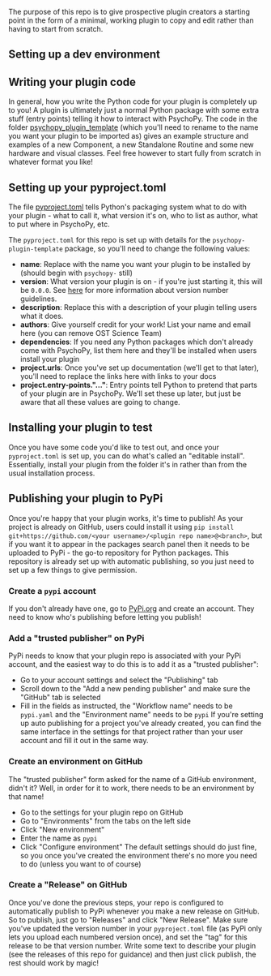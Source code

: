 
The purpose of this repo is to give prospective plugin creators a starting point in the form of a minimal, working plugin to copy and edit rather than having to start from scratch.

## Setting up a dev environment


## Writing your plugin code
In general, how you write the Python code for your plugin is completely up to you! A plugin is ultimately just a normal Python package with some extra stuff (entry points) telling it how to interact with PsychoPy. The code in the folder [psychopy_plugin_template](psychopy_plugin_template/) (which you'll need to rename to the name you want your plugin to be imported as) gives an example structure and examples of a new Component, a new Standalone Routine and some new hardware and visual classes. Feel free however to start fully from scratch in whatever format you like!

## Setting up your pyproject.toml
The file [pyproject.toml](pyproject.toml) tells Python's packaging system what to do with your plugin - what to call it, what version it's on, who to list as author, what to put where in PsychoPy, etc.

The `pyproject.toml` for this repo is set up with details for the `psychopy-plugin-template` package, so you'll need to change the following values:
- **name**: Replace with the name you want your plugin to be installed by (should begin with `psychopy-` still)
- **version**: What version your plugin is on - if you're just starting it, this will be `0.0.0`. See [here](https://www.geeksforgeeks.org/introduction-semantic-versioning/) for more information about version number guidelines.
- **description**: Replace this with a description of your plugin telling users what it does.
- **authors**: Give yourself credit for your work! List your name and email here (you can remove OST Science Team)
- **dependencies**: If you need any Python packages which don't already come with PsychoPy, list them here and they'll be installed when users install your plugin
- **project.urls**: Once you've set up documentation (we'll get to that later), you'll need to replace the links here with links to your docs
- **project.entry-points."..."**: Entry points tell Python to pretend that parts of your plugin are in PsychoPy. We'll set these up later, but just be aware that all these values are going to change.

## Installing your plugin to test
Once you have some code you'd like to test out, and once your `pyproject.toml` is set up, you can do what's called an "editable install". Essentially, install your plugin from the folder it's in rather than from the usual installation process.

## Publishing your plugin to PyPi
Once you're happy that your plugin works, it's time to publish! As your project is already on GitHub, users could install it using `pip install git+https://github.com/<your username>/<plugin repo name>@<branch>`, but if you want it to appear in the packages search panel then it needs to be uploaded to PyPi - the go-to repository for Python packages. This repository is already set up with automatic publishing, so you just need to set up a few things to give permission.

### Create a `pypi` account
If you don't already have one, go to [PyPi.org](https://pypi.org) and create an account. They need to know who's publishing before letting you publish!

### Add a "trusted publisher" on PyPi
PyPi needs to know that your plugin repo is associated with your PyPi account, and the easiest way to do this is to add it as a "trusted publisher":
- Go to your account settings and select the "Publishing" tab
- Scroll down to the "Add a new pending publisher" and make sure the "GitHub" tab is selected
- Fill in the fields as instructed, the "Workflow name" needs to be `pypi.yaml` and the "Environment name" needs to be `pypi`
If you're setting up auto publishing for a project you've already created, you can find the same interface in the settings for that project rather than your user account and fill it out in the same way.

### Create an environment on GitHub
The "trusted publisher" form asked for the name of a GitHub environment, didn't it? Well, in order for it to work, there needs to be an environment by that name!
- Go to the settings for your plugin repo on GitHub
- Go to "Environments" from the tabs on the left side
- Click "New environment"
- Enter the name as `pypi`
- Click "Configure environment"
The default settings should do just fine, so you once you've created the environment there's no more you need to do (unless you want to of course)

### Create a "Release" on GitHub
Once you've done the previous steps, your repo is configured to automatically publish to PyPi whenever you make a new release on GitHub. So to publish, just go to "Releases" and click "New Release". Make sure you've updated the version number in your `pyproject.toml` file (as PyPi only lets you upload each numbered version once), and set the "tag" for this release to be that version number. Write some text to describe your plugin (see the releases of this repo for guidance) and then just click publish, the rest should work by magic!
